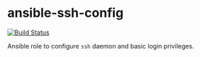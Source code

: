# ansible-ssh-config

[![Build Status](https://travis-ci.org/nfaction/ansible-ssh-config.svg?branch=master)](https://travis-ci.org/nfaction/ansible-ssh-config)

Ansible role to configure `ssh` daemon and basic login privileges.
